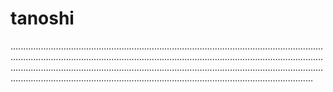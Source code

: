 # tanoshi
............................................................................................................................................................................................................................................................................................................................................................................................................................................................................................................
